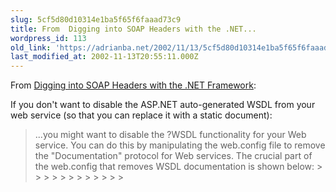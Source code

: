 ```yaml
---
slug: 5cf5d80d10314e1ba5f65f6faaad73c9
title: From  Digging into SOAP Headers with the .NET...
wordpress_id: 113
old_link: 'https://adrianba.net/2002/11/13/5cf5d80d10314e1ba5f65f6faaad73c9/'
last_modified_at: 2002-11-13T20:55:11.000Z
---
```


From
[
Digging into SOAP Headers with the .NET Framework](http://msdn.microsoft.com/library/en-us/dnservice/html/service06182002.asp):

If you don't want to disable the ASP.NET auto-generated WSDL
from your web service (so that you can replace it with a static
document):

<blockquote>...you might want to disable the ?WSDL functionality for your
Web service. You can do this by manipulating the web.config file to
remove the "Documentation" protocol for Web services. The crucial
part of the web.config that removes WSDL documentation is shown
below:
>     
>     
>     <system.web>
>       <webServices>
>         <protocols>
>           <remove name="Documentation"/>
>         </protocols>
>       </webServices>
>     </system.web>
>     
> 
> </blockquote>
